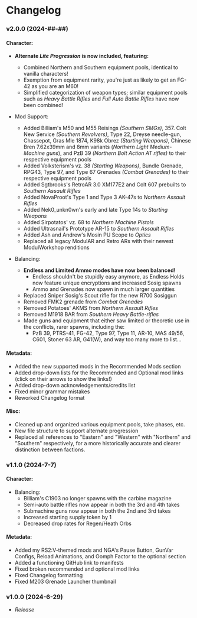 # **Changelog**

### **v2.0.0 (2024-##-##)**

#### Character:
- **Alternate ***Lite Progression*** is now included, featuring:**
    - Combined Northern and Southern equipment pools, identical to vanilla characters!
    - Exemption from equipment rarity, you're just as likely to get an FG-42 as you are an M60!
    - Simplified categorization of weapon types; similar equipment pools such as *Heavy Battle Rifles* and *Full Auto Battle Rifles* have now been combined!

- Mod Support:
    - Added Billiam's M50 and M55 Reisings *(Southern SMGs)*, 357. Colt New Service *(Southern Revolvers)*, Type 22, Dreyse needle-gun, Chassepot, Gras Mle 1874, K98k Obrez *(Starting Weapons)*, Chinese Bren 7.62x39mm and 8mm variants (*Northern Light Medium-Machine guns*), and PzB 39 *(Northern Bolt Action AT rifles)* to their respective equipment pools
    - Added Volksterism's vz. 38 *(Starting Weapons)*, Bundle Grenade, RPG43, Type 97, and Type 67 Grenades *(Combat Grenades)* to their respective equipment pools
    - Added Sgtbrooks's RetroAR 3.0 XM177E2 and Colt 607 prebuilts to *Southern Assault Rifles*
    - Added NovaProot's Type 1 and Type 3 AK-47s to *Northern Assault Rifles*
    - Added Nek0_unkn0wn's early and late Type 14s to *Starting Weapons*
    - Added Sirpotatos' vz. 68 to *Northern Machine Pistols*
    - Added Ultrasnail's Prototype AR-15 to *Southern Assault Rifles*
    - Added Ash and Andrew's Mosin PU Scope to *Optics*
    - Replaced all legacy ModulAR and Retro ARs with their newest ModulWorkshop renditions

- Balancing:
    - **Endless and Limited Ammo modes have now been balanced!**
        - Endless shouldn't be stupidly easy anymore, as Endless Holds now feature unique encryptions and increased Sosig spawns
        - Ammo and Grenades now spawn in much larger quantities 
    - Replaced Sniper Sosig's Scout rifle for the new R700 Sosiggun
    - Removed FMK2 grenade from *Combat Grenades*
    - Removed Potatoes' AKMS from *Northern Assault Rifles*
    - Removed M1918 BAR from *Southern Heavy Battle-rifles*
    - Made guns and equipment that either saw limited or theoretic use in the conflicts, rarer spawns, including the:
        - PzB 39, PTRS-41, FG-42, Type 97, Type 11, AR-10, MAS 49/56, C601, Stoner 63 AR, G41(W), and way too many more to list...

#### Metadata:
- Added the new supported mods in the Recommended Mods section
- Added drop-down lists for the Recommended and Optional mod links (click on their arrows to show the links!)
- Added drop-down acknowledgements/credits list
- Fixed minor grammar mistakes
- Reworked Changelog format

#### Misc:
- Cleaned up and organized various equipment pools, take phases, etc.
- New file structure to support alternate progression
- Replaced all references to "Eastern" and "Western" with "Northern" and "Southern" respectively, for a more historically accurate and clearer distinction between factions.

### **v1.1.0 (2024-7-7)**

#### Character:
- Balancing:
    - Billiam's C1903 no longer spawns with the carbine magazine
    - Semi-auto battle rifles now appear in both the 3rd and 4th takes
    - Submachine guns now appear in both the 2nd and 3rd takes
    - Increased starting supply token by 1
    - Decreased drop rates for Regen/Heath Orbs

#### Metadata:
- Added my RS2:V-themed mods and NGA's Pause Button, GunVar Configs, Reload Animations, and Oomph Factor to the optional section
- Added a functioning GitHub link to manifests
- Fixed broken recommended and optional mod links
- Fixed Changelog formatting
- Fixed M203 Grenade Launcher thumbnail

### **v1.0.0 (2024-6-29)**
- *Release*